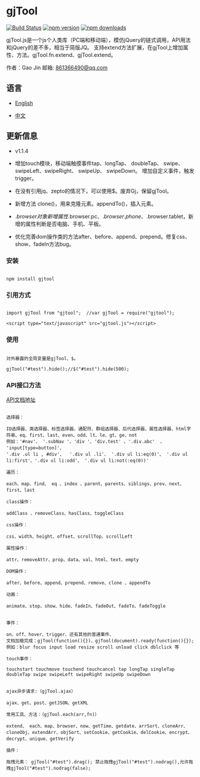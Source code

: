 ﻿# gjTool

[![Build Status](https://travis-ci.org/gjTool/gjTool.svg?branch=master)](https://travis-ci.org/gjTool/gjTool)
[![npm version](https://img.shields.io/npm/v/gjtool.svg)](https://www.npmjs.com/package/gjtool)
[![npm downloads](https://img.shields.io/npm/dm/gjtool.svg)](https://www.npmjs.com/package/gjtool)

gjTool.js是一个js个人类库（PC端和移动端），模仿jQuery的链式调用，API用法和jQuery的差不多，相当于简版JQ。
支持extend方法扩展，在gjTool上增加属性、方法。gjTool.fn.extend、gjTool.extend。

作者：Gao Jin  邮箱: 861366490@qq.com

## 语言


- [English](README.md)

- [中文](README-CN.md)


## 更新信息

- v1.1.4

- 增加touch模块，移动端触摸事件tap、longTap、 doubleTap、 swipe、 swipeLeft、swipeRight、 swipeUp、 swipeDown。
  增加自定义事件，触发trigger。

- 在没有引用jq、zepto的情况下，可以使用$。废弃Gj，保留gjTool。

- 新增方法 clone()，用来克隆元素。appendTo()，插入元素。

- $.browser对象新增属性$.browser.pc、$.browser.phone、$.browser.tablet，新增的属性判断是否电脑、手机、平板。

- 优化完善dom操作类的方法after、before、append、prepend。修复css、show、fadeIn方法bug。


### 安装
```

npm install gjtool

```

### 引用方式
```

import gjTool from "gjtool";  //var gjTool = require("gjtool");
```

```
<script type="text/javascript" src="gjtool.js"></script>

```

### 使用
```

对外暴露的全局变量是gjTool、$。

gjTool("#test").hide();//$("#test").hide(500);

```

### API接口方法
[API文档地址](https://gjtool.github.io/gjToolAPI/)


```

选择器：
 
ID选择器、类选择器、标签选择器、通配符、群组选择器、后代选择器、属性选择器、html字符串、eq、first、last、even、odd、lt、le、gt、ge、not
例如：'#nav'、 '.subNav '、'div '、'div.test' 、'.div.abc'  、 'input[type=button]'、
'.div .ul li , #div'、  '.div ul .li'、 '.div ul li:eq(0)'、 '.div ul li:first'、'.div ul li:odd'、 '.div ul li:not(:eq(0))'

遍历：

each、map、find、 eq 、index 、parent、parents、siblings、prev、next、first、last

class操作：

addClass 、removeClass、hasClass、toggleClass

css操作：

css、width、height、offset、scrollTop、scrollLeft

属性操作：

attr、removeAttr、prop、data、val、html、text、empty

DOM操作：

after、before、append、prepend、remove、clone 、appendTo

动画：

animate、stop、show、hide、fadeIn、fadeOut、fadeTo、fadeToggle


事件：

on、off、hover、trigger、还有其他的普通事件、
文档加载完成：gjTool(function(){})、gjTool(document).ready(function(){});
例如：blur focus input load resize scroll unload click dblclick 等

touch事件：

touchstart touchmove touchend touchcancel tap longTap singleTap doubleTap swipe swipeLeft swipeRight swipeUp swipeDown


ajax异步请求:（gjTool.ajax）

ajax、get、post、getJSON、getXML

常用工具、方法：（gjTool.each(arr,fn)）

extend、 each、map、browser、now、getTime、getdate、arrSort、cloneArr、cloneObj、extendArr、objSort、setCookie、getCookie、delCookie、encrypt、decrypt、unique、getVerify

插件：

拖拽元素： gjTool("#test").drag(); 禁止拖拽gjTool("#test").nodrag(),允许拖拽gjTool("#test").nodrag(false);
